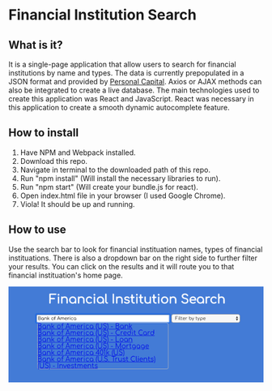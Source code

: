 # Financial Institution Search

## What is it?
It is a single-page application that allow users to search for financial institutions by name and types. The data is currently prepopulated in a JSON format and provided by [Personal Capital](https://www.personalcapital.com/). Axios or AJAX methods can also be integrated to create a live database. The main technologies used to create this application was React and JavaScript. React was necessary in this application to create a smooth dynamic autocomplete feature.

## How to install
1. Have NPM and Webpack installed.
2. Download this repo.
3. Navigate in terminal to the downloaded path of this repo.
4. Run "npm install" (Will install the necessary libraries to run).
5. Run "npm start" (Will create your bundle.js for react).
6. Open index.html file in your browser (I used Google Chrome).
7. Viola! It should be up and running.

## How to use
Use the search bar to look for financial instituation names, types of financial instituations. There is also a dropdown bar on the right side to further filter your results. You can click on the results and it will route you to that financial instituation's home page. 

![Home page view ](https://github.com/Nenry/Financial_Institution_Search/blob/master/financial_instituition_search.png?raw=true)



